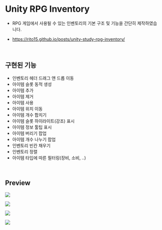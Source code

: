 # Unity RPG Inventory

- RPG 게임에서 사용될 수 있는 인벤토리의 기본 구조 및 기능을 간단히 제작하였습니다.

- <https://rito15.github.io/posts/unity-study-rpg-inventory/>

<br>

## 구현된 기능

- 인벤토리 헤더 드래그 앤 드롭 이동
- 아이템 슬롯 동적 생성
- 아이템 추가
- 아이템 제거
- 아이템 사용
- 아이템 위치 이동
- 아이템 개수 합치기
- 아이템 슬롯 하이라이트(강조) 표시
- 아이템 정보 툴팁 표시
- 아이템 버리기 팝업
- 아이템 개수 나누기 팝업
- 인벤토리 빈칸 채우기
- 인벤토리 정렬
- 아이템 타입에 따른 필터링(장비, 소비, ..)

<br>

## Preview

![](https://user-images.githubusercontent.com/42164422/117533171-54a0c400-b026-11eb-80b8-f6788f7461b5.gif)

![](https://user-images.githubusercontent.com/42164422/117789477-59ae7f00-b283-11eb-989b-cb095c4b47fc.gif)

![](https://user-images.githubusercontent.com/42164422/117789483-5b784280-b283-11eb-9c99-4c49ee952f0e.gif)

![](https://user-images.githubusercontent.com/42164422/117974153-34e00780-b368-11eb-9ad6-4a1eb014531d.gif)
